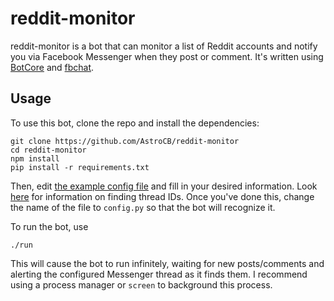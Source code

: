 # reddit-monitor
reddit-monitor is a bot that can monitor a list of Reddit accounts and notify you via Facebook Messenger when they post or comment. It's written using [BotCore](https://github.com/AstroCB/BotCore) and [fbchat](https://github.com/carpedm20/fbchat).

## Usage
To use this bot, clone the repo and install the dependencies:

```
git clone https://github.com/AstroCB/reddit-monitor
cd reddit-monitor
npm install
pip install -r requirements.txt
```

Then, edit [the example config file](config.example.py) and fill in your desired information. Look [here](https://fbchat.readthedocs.io/en/stable/intro.html#threads) for information on finding thread IDs. Once you've done this, change the name of the file to `config.py` so that the bot will recognize it.

To run the bot, use

```
./run
```

This will cause the bot to run infinitely, waiting for new posts/comments and alerting the configured Messenger thread as it finds them. I recommend using a process manager or `screen` to background this process.